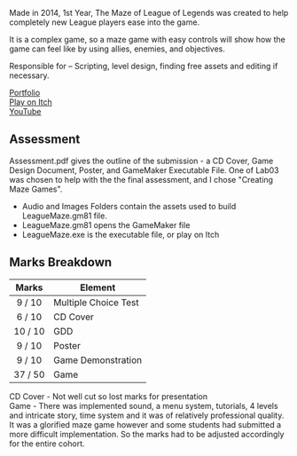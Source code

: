 Made in 2014, 1st Year, The Maze of League of Legends was created to help completely new League players ease into the game.

It is a complex game, so a maze game with easy controls will show how the game can feel like by using allies, enemies, and objectives.

Responsible for – Scripting, level design, finding free assets and editing if necessary.

<!-- Screenshots Slideshow -->

[Portfolio](https://yuchingho.com/league-maze)\
[Play on Itch](https://yuchingho.itch.io/league-maze)\
[YouTube](https://youtu.be/qZtnu4YWFSM)

<!-- Code on GitHub, before YouTube -->
<!-- Game Design Document, after YouTube -->

## Assessment

Assessment.pdf gives the outline of the submission - a CD Cover, Game Design Document, Poster, and GameMaker Executable File. One of Lab03 was chosen to help with the the final assessment, and I chose "Creating Maze Games".
- Audio and Images Folders contain the assets used to build LeagueMaze.gm81 file.
- LeagueMaze.gm81 opens the GameMaker file
- LeagueMaze.exe is the executable file, or play on Itch

## Marks Breakdown

| Marks | Element |
| :---: | --- |
| 9 / 10 | Multiple Choice Test |
| 6 / 10 | CD Cover |
| 10 / 10 | GDD |
| 9 / 10 | Poster |
| 9 / 10 | Game Demonstration |
| 37 / 50 | Game | 

CD Cover - Not well cut so lost marks for presentation\
Game - There was implemented sound, a menu system, tutorials, 4 levels and intricate story, time system and it was of relatively professional quality. It was a glorified maze game however and some students had submitted a more difficult implementation. So the marks had to be adjusted accordingly for the entire cohort.